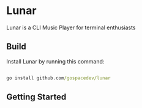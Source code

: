 # Lunar

Lunar is a CLI Music Player for terminal enthusiasts

## Build

Install Lunar by running this command:

```cmd

go install github.com/gospacedev/lunar
```

## Getting Started


